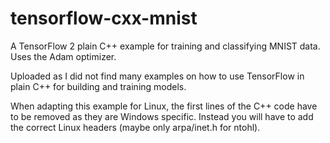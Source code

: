 # tensorflow-cxx-mnist

A TensorFlow 2 plain C++ example for training and classifying MNIST data. Uses the Adam optimizer.

Uploaded as I did not find many examples on how to use TensorFlow in plain C++ for building and training models.

When adapting this example for Linux, the first lines of the C++ code have to be removed as they are Windows specific.
Instead you will have to add the correct Linux headers (maybe only arpa/inet.h for ntohl).
